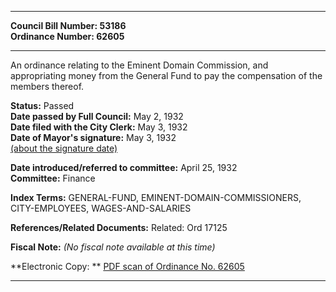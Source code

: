* * * * *  
  
**Council Bill Number: [](#h0)[](#h2)53186**   
**Ordinance Number: 62605**  
  
* * * * *  
  
An ordinance relating to the Eminent Domain Commission, and appropriating money from the General Fund to pay the compensation of the members thereof.  
  
**Status:** Passed   
**Date passed by Full Council:** May 2, 1932   
**Date filed with the City Clerk:** May 3, 1932   
**Date of Mayor's signature:** May 3, 1932   
[(about the signature date)](/~public/approvaldate.htm)   
  
  
**Date introduced/referred to committee:** April 25, 1932   
**Committee:** Finance   
  
**Index Terms:** GENERAL-FUND, EMINENT-DOMAIN-COMMISSIONERS, CITY-EMPLOYEES, WAGES-AND-SALARIES  
  
**References/Related Documents:** Related: Ord 17125  
  
**Fiscal Note:** *(No fiscal note available at this time)*  
  
**Electronic Copy: ** [PDF scan of Ordinance No. 62605](/~archives/Ordinances/Ord_62605.pdf)  
  
* * * * *  
